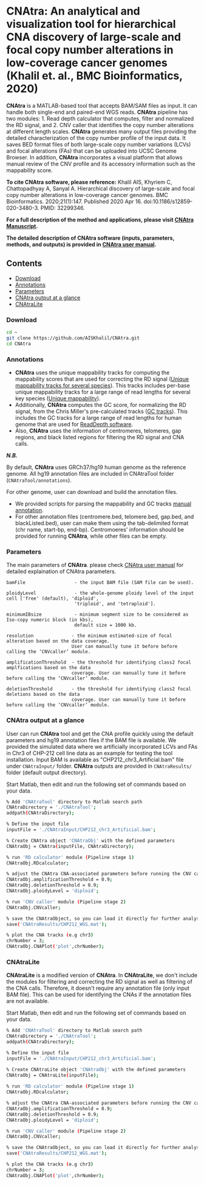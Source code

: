 # CNAtra: An analytical and visualization tool for hierarchical CNA discovery of large-scale and focal copy number alterations in low-coverage cancer genomes (Khalil et. al., BMC Bioinformatics, 2020)

**CNAtra** is a MATLAB-based tool that accepts BAM/SAM files as input. It can handle both single-end and paired-end WGS reads. **CNAtra** pipeline has two modules: 1. Read depth calculator that computes, filter and normalized the RD signal,  and 2. CNV caller that identifies the copy number alterations at different length scales. **CNAtra** generates many output files providing the detailed characterization of the copy number profile of the input data. It saves BED format files of both large-scale copy number variations (LCVs) and focal alterations (FAs) that can be uploaded into UCSC Genome Browser. In addition, **CNAtra** incorporates a visual platform that allows manual review of the CNV profile and its accessory information such as the mappability score. 

**To cite CNAtra software, please reference:**
Khalil AIS, Khyriem C, Chattopadhyay A, Sanyal A. Hierarchical discovery of large-scale and focal copy number alterations in low-coverage cancer genomes. BMC Bioinformatics. 2020;21(1):147. Published 2020 Apr 16. doi:10.1186/s12859-020-3480-3. PMID: 32299346.

**For a full description of the method and applications, please visit [CNAtra Manuscript](https://rdcu.be/b3Cki).**

**The detailed description of CNAtra software (inputs, parameters, methods, and outputs) is provided in [CNAtra user manual](CNAtra_User_Guide.pdf).**

  
## Contents
- [Download](#Download)
- [Annotations](#Annotations)
- [Parameters](#Parameters)
- [CNAtra output at a glance](#CNAtra_Example)
- [CNAtraLite](#CNAtraLite)
     
### <a name="Download"></a>Download
```bash
cd ~
git clone https://github.com/AISKhalil/CNAtra.git
cd CNAtra
```
   
### <a name="annotations"></a>Annotations  
- **CNAtra** uses the unique mappability tracks for computing the mappability scores that are used for correcting the RD signal ([Unique mappability tracks for several species](https://sites.google.com/site/anshulkundaje/projects/mappability)). This tracks includes per-base unique mappability tracks for a large range of read lengths for several key species ([Unique mappability](https://academic.oup.com/nar/article/46/20/e120/5086676)). 
- Additionally, **CNAtra** computes the GC score, for normalizing the RD signal, from the Chris Miller's pre-calculated tracks ([GC tracks](https://wustl.app.box.com/s/yimsngan0v1rc4vsa1b3uhe4ek30rlp8)). This includes the GC tracks for a large range of read lengths for human genome that are used for [ReadDepth software](https://journals.plos.org/plosone/article?id=10.1371/journal.pone.0016327). 
- Also, **CNAtra** uses the information of centromeres, telomeres, gap regions, and black listed regions for filtering the RD signal and CNA calls.

***N.B.***

By default, **CNAtra** uses GRCh37/hg19 human genome as the reference genome. All hg19 annotation files are included in CNAtraTool folder (`CNAtraTool/annotations`).

For other genome, user can download and build the annotation files. 

- We provided scripts for parsing the mappability and GC tracks [manual annotation](CNAtraTool/annotations/example/example.m). 
- For other annotation files (centromere.bed, telomere.bed, gap.bed, and blackListed.bed), user can make them using the tab-delimited format (chr name, start-bp, end-bp). Centromoeres' information should be provided for running **CNAtra**, while other files can be empty.

### <a name="Parameters"></a>Parameters
The main parameters of **CNAtra**.
please check [CNAtra user manual](CNAtra_User_Guide.pdf) for detailed explaination of CNAtra parameters.

    bamFile                  - the input BAM file (SAM file can be used).
   
    ploidyLevel              - the whole-genome ploidy level of the input cell ['free' (default), 'diploid', 
                             'triploid', and 'tetraploid'].
 
    minimumIBsize            - minimum segment size to be considered as Iso-copy numeric block (in kbs), 
                             default size = 1000 kb.

    resolution              - the minimum estimated-size of focal alteration based on the data coverage. 
                            User can manually tune it before before calling the ‘CNVcaller’ module.

    amplificationThreshold  - the threshold for identifying class2 focal amplfications based on the data
                            coverage. User can manually tune it before before calling the ‘CNVcaller’ module.

    deletionThreshold       - the threshold for identifying class2 focal deletions based on the data
                            coverage. User can manually tune it before before calling the ‘CNVcaller’ module.                            
### <a name="CNAtra_Example"></a>CNAtra output at a glance
User can run **CNAtra** tool and get the CNA profile quickly using the default parameters and hg19 annotation files if the BAM file is available. We provided the simulated data where we artificially incorporated LCVs and FAs in Chr3 of CHP-212 cell line data as an example for testing the tool installation. Input BAM is available as "CHP212_chr3_Artificial.bam" file under `CNAtraInput/` folder. **CNAtra** outputs are provided in `CNAtraResults/` folder (default output directory). 

Start Matlab, then edit and run the following set of commands based on your data.
```bash
% Add 'CNAtraTool' directory to Matlab search path
CNAtraDirectory = './CNAtraTool';
addpath(CNAtraDirectory);

% Define the input file
inputFile = './CNAtraInput/CHP212_chr3_Artificial.bam';

% Create CNAtra object 'CNAtraObj' with the defined parameters
CNAtraObj = CNAtra(inputFile, CNAtraDirectory);

% run 'RD calculator' module (Pipeline stage 1)
CNAtraObj.RDcalculator;

% adjust the CNAtra CNA-associated parameters before running the CNV caller module (optional)
CNAtraObj.amplificationThreshold = 0.9;
CNAtraObj.deletionThreshold = 0.9;
CNAtraObj.ploidyLevel = 'diploid';

% run 'CNV caller' module (Pipeline stage 2)
CNAtraObj.CNVcaller;

% save the CNAtraObject, so you can load it directly for further analysis.
save('CNAtraResults/CHP212_WGS.mat');

% plot the CNA tracks (e.g chr3)
chrNumber = 3;
CNAtraObj.CNAPlot('plot',chrNumber);
```
                  
### <a name="CNAtraLite"></a>CNAtraLite
**CNAtraLite** is a modified version of **CNAtra**. In **CNAtraLite**, we don't include the modules for filtering and correcting the RD signal as well as filtering of the CNA calls. Therefore, it doesn't require any annotation file (only input BAM file). This can be used for identifying the CNAs if the annotation files are not available.

Start Matlab, then edit and run the following set of commands based on your data.
```bash
% Add 'CNAtraTool' directory to Matlab search path
CNAtraDirectory = './CNAtraTool';
addpath(CNAtraDirectory);

% Define the input file
inputFile = './CNAtraInput/CHP212_chr3_Artificial.bam';

% Create CNAtraLite object 'CNAtraObj' with the defined parameters
CNAtraObj = CNAtraLite(inputFile);
  
% run 'RD calculator' module (Pipeline stage 1)
CNAtraObj.RDcalculator;

% adjust the CNAtra CNA-associated parameters before running the CNV caller module (optional)
CNAtraObj.amplificationThreshold = 0.9;
CNAtraObj.deletionThreshold = 0.9;
CNAtraObj.ploidyLevel = 'diploid';

% run 'CNV caller' module (Pipeline stage 2)
CNAtraObj.CNVcaller;

% save the CNAtraObject, so you can load it directly for further analysis.
save('CNAtraResults/CHP212_WGS.mat');

% plot the CNA tracks (e.g chr3)
chrNumber = 3;
CNAtraObj.CNAPlot('plot',chrNumber);
```
